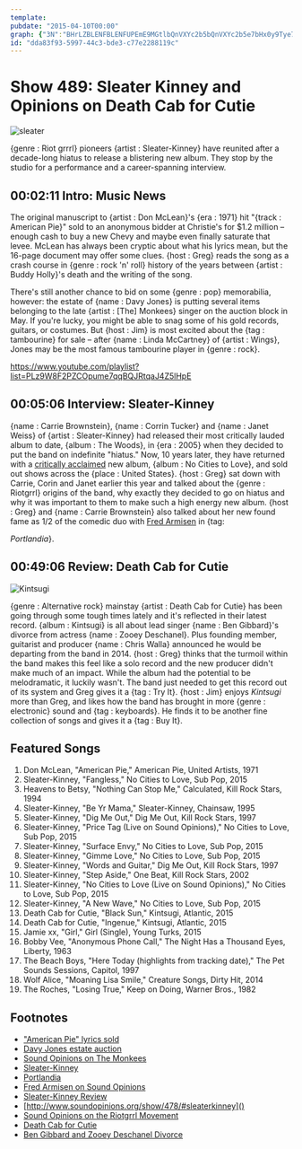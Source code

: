 ```yaml
---
template: 
pubdate: "2015-04-10T00:00"
graph: {"3N":"BHrLZBLENFBLENFUPEmE9MGtlbQnVXYc2b5bQnVXYc2b5e7bHx0y9Tye7bHx0y9TyVGKagBMlTxVGKag","8I":"gJIVWryPQ09FyBWgJIVWgJIVWuLXpXGHOmWgJIVWKDnchgJIVWBHm1GgJIVWgHe3igJIVWBHm1GGHOmW","29U":"9jmWTBKHqaBKHqangdMgBFPlcBKHqa97qip9jmWT9jmWTdhnxe"}
id: "dda83f93-5997-44c3-bde3-c77e2288119c"
---
```






# Show 489: Sleater Kinney and Opinions on Death Cab for Cutie

![sleater](https://static.soundopinions.org/images/2015/sleater_web.jpg)

{genre : Riot grrrl} pioneers {artist : Sleater-Kinney} have reunited after a decade-long hiatus to release a blistering new album. They stop by the studio for a performance and a career-spanning interview.



## 00:02:11 Intro: Music News

The original manuscript to {artist : Don McLean}'s {era : 1971} hit "{track : American Pie}" sold to an anonymous bidder at Christie's for $1.2 million – enough cash to buy a new Chevy and maybe even finally saturate that levee. McLean has always been cryptic about what his lyrics mean, but the 16-page document may offer some clues. {host : Greg} reads the song as a crash course in {genre : rock 'n' roll} history of the years between {artist : Buddy Holly}'s death and the writing of the song.

There's still another chance to bid on some {genre : pop} memorabilia, however: the estate of {name : Davy Jones} is putting several items belonging to the late {artist : [The] Monkees} singer on the auction block in May. If you're lucky, you might be able to snag some of his gold records, guitars, or costumes. But {host : Jim} is most excited about the {tag : tambourine} for sale – after {name : Linda McCartney} of {artist : Wings}, Jones may be the most famous tambourine player in {genre : rock}.

https://www.youtube.com/playlist?list=PLz9W8F2PZCOpume7qqBQJRtqaJ4Z5lHpE



## 00:05:06 Interview: Sleater-Kinney

{name : Carrie Brownstein}, {name : Corrin Tucker} and {name : Janet Weiss} of {artist : Sleater-Kinney} had released their most critically lauded album to date, {album : The Woods}, in {era : 2005} when they decided to put the band on indefinite "hiatus." Now, 10 years later, they have returned with a [critically acclaimed](http://www.soundopinions.org/show/478/#sleaterkinney) new album, {album : No Cities to Love}, and sold out shows across the {place : United States}. {host : Greg} sat down with Carrie, Corin and Janet earlier this year and talked about the {genre : Riotgrrl} origins of the band, why exactly they decided to go on hiatus and why it was important to them to make such a high energy new album. {host : Greg} and {name : Carrie Brownstein} also talked about her new found fame as 1/2 of the comedic duo with [Fred Armisen](http://www.soundopinions.org/show/327/#fredarmisen) in {tag:

*Portlandia*}.



## 00:49:06 Review: Death Cab for Cutie

![Kintsugi](https://static.soundopinions.org/assets/489/29U0.jpg)

{genre : Alternative rock} mainstay {artist : Death Cab for Cutie} has been going through some tough times lately and it's reflected in their latest record. {album : Kintsugi} is all about lead singer {name : Ben Gibbard}'s divorce from actress {name : Zooey Deschanel}. Plus founding member, guitarist and producer {name : Chris Walla} announced he would be departing from the band in 2014. {host : Greg} thinks that the turmoil within the band makes this feel like a solo record and the new producer didn't make much of an impact. While the album had the potential to be melodramatic, it luckily wasn't. The band just needed to get this record out of its system and Greg gives it a {tag : Try It}. {host : Jim} enjoys *Kintsugi* more than Greg, and likes how the band has brought in more {genre : electronic} sound and {tag : keyboards}. He finds it to be another fine collection of songs and gives it a {tag : Buy It}.



## Featured Songs

1. Don McLean, "American Pie," American Pie, United Artists, 1971
2. Sleater-Kinney, "Fangless," No Cities to Love, Sub Pop, 2015
3. Heavens to Betsy, "Nothing Can Stop Me," Calculated, Kill Rock Stars, 1994
4. Sleater-Kinney, "Be Yr Mama," Sleater-Kinney, Chainsaw, 1995
5. Sleater-Kinney, "Dig Me Out," Dig Me Out, Kill Rock Stars, 1997
6. Sleater-Kinney, "Price Tag (Live on Sound Opinions)," No Cities to Love, Sub Pop, 2015
7. Sleater-Kinney, "Surface Envy," No Cities to Love, Sub Pop, 2015
8. Sleater-Kinney, "Gimme Love," No Cities to Love, Sub Pop, 2015
9. Sleater-Kinney, "Words and Guitar," Dig Me Out, Kill Rock Stars, 1997
10. Sleater-Kinney, "Step Aside," One Beat, Kill Rock Stars, 2002
11. Sleater-Kinney, "No Cities to Love (Live on Sound Opinions)," No Cities to Love, Sub Pop, 2015
12. Sleater-Kinney, "A New Wave," No Cities to Love, Sub Pop, 2015
13. Death Cab for Cutie, "Black Sun," Kintsugi, Atlantic, 2015
14. Death Cab for Cutie, "Ingenue," Kintsugi, Atlantic, 2015
15. Jamie xx, "Girl," Girl (Single), Young Turks, 2015
16. Bobby Vee, "Anonymous Phone Call," The Night Has a Thousand Eyes, Liberty, 1963
17. The Beach Boys, "Here Today (highlights from tracking date)," The Pet Sounds Sessions, Capitol, 1997
18. Wolf Alice, "Moaning Lisa Smile," Creature Songs, Dirty Hit, 2014
19. The Roches, "Losing True," Keep on Doing, Warner Bros., 1982



## Footnotes

- ["American Pie" lyrics sold](http://www.washingtonpost.com/national/don-mcleans-american-pie-could-bring-15m-at-auction/2015/04/07/6ba69b92-dce8-11e4-b6d7-b9bc8acf16f7_story.html)
- [Davy Jones estate auction](http://www.latimes.com/entertainment/music/posts/la-et-ms-monkees-davy-jones-auction-estate-20150406-story.html)
- [Sound Opinions on The Monkees](/show/273/#themonkees)
- [Sleater-Kinney](http://www.sleater-kinney.com/)
- [Portlandia](http://www.ifc.com/shows/portlandia)
- [Fred Armisen on Sound Opinions](http://www.soundopinions.org/show/327/#fredarmisen)
- [Sleater-Kinney Review]()
- [http://www.soundopinions.org/show/478/#sleaterkinney]()
- [Sound Opinions on the Riotgrrl Movement](http://www.soundopinions.org/show/285/#riotgrrrl)
- [Death Cab for Cutie](http://deathcabforcutie.com/home/)
- [Ben Gibbard and Zooey Deschanel Divorce](http://www.rollingstone.com/music/news/ben-gibbard-zooey-deschanel-finalize-divorce-20121218)